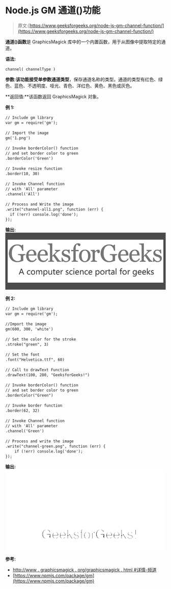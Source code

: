# Node.js GM 通道()功能

> 原文:[https://www.geeksforgeeks.org/node-js-gm-channel-function/](https://www.geeksforgeeks.org/node-js-gm-channel-function/)

**通道()函数**是 GraphicsMagick 库中的一个内置函数，用于从图像中提取特定的通道。

**语法:**

```
channel( channelType )
```

**参数:**该功能接受单参数**通道类型**，保存通道名称的类型。通道的类型有红色、绿色、蓝色、不透明度、哑光、青色、洋红色、黄色、黑色或灰色。

**返回值:**该函数返回 GraphicsMagick 对象。

**例 1:**

```
// Include gm library
var gm = require('gm');

// Import the image
gm('1.png')

// Invoke borderColor() function
// and set border color to green
.borderColor('Green')

// Invoke resize function
.border(10, 30)

// Invoke Channel function
// with 'All' parameter
.channel('All')

// Process and Write the image
.write("channel-all1.png", function (err) {
  if (!err) console.log('done');
});
```

**输出:**
![](img/9c5d8d150515a51e45a6ea432acb8f8d.png)

**例 2:**

```
// Include gm library
var gm = require('gm');

//Import the image
gm(600, 300, 'white')

// Set the color for the stroke
.stroke("green", 3)

// Set the font 
.font("Helvetica.ttf", 60)

// Call to drawText Function
.drawText(100, 280, "GeeksforGeeks!")

// Invoke borderColor() function
// and set border color to green
.borderColor("Green")

// Invoke border function
.border(62, 32)

// Invoke Channel function 
// with 'All' parameter
.channel('Green')

// Process and write the image 
.write("channel-green.png", function (err) {
    if (!err) console.log('done');
});
```

**输出:**
![](img/e300c8ef9ac9d14a99fe30092b52e7a4.png)

**参考:**

*   [http://www . graphicsmagick . org/graphicsmagick . html #详情-频道](http://www.graphicsmagick.org/GraphicsMagick.html#details-channel)
*   [https://www.npmjs.com/package/gm](https://www.npmjs.com/package/gm)